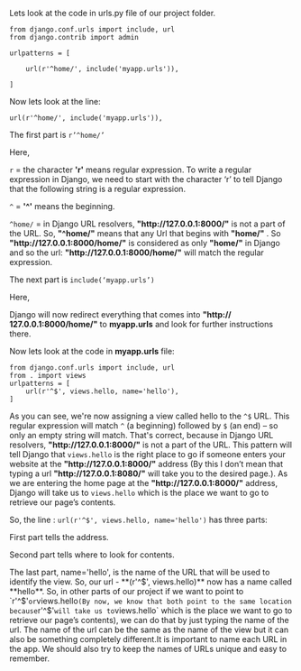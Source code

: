 Lets look at the code in urls.py file of our project folder.

```
from django.conf.urls import include, url
from django.contrib import admin

urlpatterns = [
    
	url(r'^home/', include('myapp.urls')),
	
]
```

Now lets look at the line: 

`url(r'^home/', include('myapp.urls')),`

The first part is `r’^home/’`

Here,

`r` = the character **'r'** means regular expression. To write a regular expression in Django, we need to start with the character ‘r’ to tell Django that the following string is a regular expression.

`^` =  **'^'** means the beginning.

`^home/` = in Django URL resolvers, **"ht&#8203;tp://&#8203;127.0.0.1:8000/"** is not a part of the URL. So, **"^home/"** means that any Url that begins with **"home/"** . So **"ht&#8203;tp://&#8203;127.0.0.1:8000/home/"** is considered as only **"home/"** in Django and so the url:  **"ht&#8203;tp://&#8203;127.0.0.1:8000/home/"** will match the regular expression. 

The next part is `include(‘myapp.urls’)`

Here,

Django will now redirect everything that comes into **"ht&#8203;tp://&#8203;127.0.0.1:8000/home/"** to **myapp.urls** and look for further instructions there. 


Now lets look at the code in **myapp.urls** file:

```
from django.conf.urls import include, url
from . import views
urlpatterns = [
    url(r'^$', views.hello, name='hello'),
]
```
As you can see, we're now assigning a view called hello to the `^$` URL. This regular expression will match `^` (a beginning) followed by `$` (an end) – so only an empty string will match. That's correct, because in Django URL resolvers, **"ht&#8203;tp://&#8203;127.0.0.1:8000/"** is not a part of the URL. This pattern will tell Django that `views.hello` is the right place to go if someone enters your website at the **"ht&#8203;tp://&#8203;127.0.0.1:8000/"** address (By this I don’t mean that typing a url **"ht&#8203;tp://&#8203;127.0.0.1:8080/"** will take you to the desired page.). As we are entering the home page at the **"ht&#8203;tp://&#8203;127.0.0.1:8000/"** address, Django will take us to `views.hello` which is the place we want to go to retrieve our page’s contents.
 
So, the line : `url(r'^$', views.hello, name='hello')` has three parts:

First part tells the address. 

Second part tells where to look for contents.

The last part, name='hello', is the name of the URL that will be used to identify the view. So, our url - **(r'^$', views.hello)** now has a name called **hello**. So, in other parts of our project if we want to point to `r'^$'` or `views.hello` (By now, we know that both point to the same location because `r'^$'` will take us to `views.hello` which is the place we want to go to retrieve our page’s contents), we can do that by just typing the name of the url.  The name of the url can be the same as the name of the view but it can also be something completely different.It is important to name each URL in the app. We should also try to keep the names of URLs unique and easy to remember.


